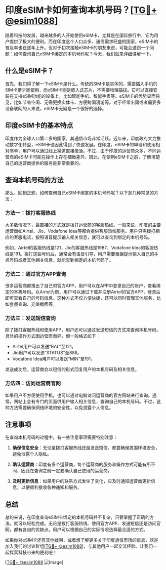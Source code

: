 # 印度eSIM卡如何查询本机号码？[[TG💪+ @esim1088](https://t.me/s/esim1088)]

随着科技的发展，越来越多的人开始使用eSIM卡，尤其是在国际旅行中，它为用户提供了极大的便利。而在印度这个人口众多、通信需求旺盛的国家，eSIM卡的普及率也在逐年上升。但对于初次接触eSIM卡的朋友来说，可能会遇到一个问题：如何查询自己eSIM卡绑定的本机号码呢？今天，我们就来详细讲解一下。

## 什么是eSIM卡？

首先，我们得了解一下eSIM卡是什么。传统的SIM卡是实体的，需要插入手机的SIM卡槽才能使用，而eSIM卡则是嵌入式芯片，不需要物理插拔。它可以直接安装在支持eSIM功能的设备上，比如智能手机、智能手表等。eSIM卡的优势显而易见，比如节省空间、无需更换实体卡、方便跨国漫游等。对于经常出国或者需要多设备联网的人来说，eSIM卡无疑是一个很好的选择。

## 印度eSIM卡的基本特点

印度作为全球人口第二多的国家，其通信市场非常活跃。近年来，印度政府大力推动数字化转型，eSIM卡也因此得到了快速发展。在印度，eSIM卡的申请和使用相对简单，用户可以通过线上渠道直接激活。不过，由于印度的运营商众多，不同运营商的eSIM卡可能在操作上存在细微差异。因此，在使用eSIM卡之前，了解清楚自己的运营商提供的服务是非常重要的。

## 查询本机号码的方法

那么，回到正题，如何查询自己eSIM卡绑定的本机号码呢？以下是几种常见的方法：

### 方法一：拨打客服热线

大多数情况下，最直接的方式就是拨打运营商的客服热线。一般来说，印度的主要运营商如Airtel、Jio、Vodafone Idea等都会提供客服热线服务。用户只需拨打相应的客服电话，按照语音提示输入相关信息，就可以查询到绑定的本机号码。

例如，Airtel的客服热线是121，Jio的客服热线是1987，Vodafone Idea的客服热线是191。拨打这些号码后，通常会有语音引导，用户需要根据提示输入自己的手机号码或者其他相关信息，就能查到绑定的本机号码了。

### 方法二：通过官方APP查询

很多运营商都推出了自己的官方APP，用户可以在APP中登录自己的账户，查看绑定的本机号码。以Airtel为例，用户可以通过下载并注册Airtel的官方APP，登录后即可查看自己的号码信息。这种方式不仅方便快捷，还可以同时管理其他服务，比如套餐查询、充值缴费等。

### 方法三：发送短信查询

除了拨打客服热线和使用APP，用户还可以通过发送短信的方式来查询本机号码。具体的操作方式因运营商而异，但一般格式如下：

- Airtel用户可以发送“BAL”至121。
- Jio用户可以发送“STATUS”至888。
- Vodafone Idea用户可以发送“MIN”至191。

发送成功后，运营商会以短信的形式回复用户的本机号码及相关信息。

### 方法四：访问运营商官网

如果用户不方便使用手机，也可以通过电脑访问运营商的官方网站进行查询。通常，网站上会有专门的页面供用户输入相关信息，查询自己的本机号码。不过，这种方法需要确保网络环境的安全性，以免泄露个人信息。

## 注意事项

在查询本机号码的过程中，有一些注意事项需要特别注意：

1. **确保信息安全**：无论是拨打客服热线还是发送短信，都要确保周围环境安全，避免泄露个人隐私。
   
2. **确认运营商**：印度有多个运营商，每个运营商的服务和操作方式可能有所不同，因此在查询之前一定要确认自己使用的运营商。

3. **及时更新信息**：如果用户的联系方式发生了变化，应及时通知运营商更新信息，以便顺利接收各种通知和服务。

## 总结

总的来说，在印度查询eSIM卡绑定的本机号码并不复杂，只要掌握了正确的方法，就可以轻松完成。无论是拨打客服热线、使用官方APP、发送短信还是访问官网，都有各自的优缺点。用户可以根据自己的实际情况选择最合适的方式。

如果你对eSIM卡还有其他疑问，或者想了解更多关于印度通信市场的信息，欢迎加入我们的讨论群组[[TG💪+ @esim1088](https://t.me/s/esim1088)]，与其他用户一起交流经验。让我们一起探索科技带来的便利吧！

[[TG💪+ @esim1088](https://t.me/s/esim1088) ![Image](https://i.postimg.cc/4NQfJmqS/Snipaste-2025-05-13-00-14-12.png)]